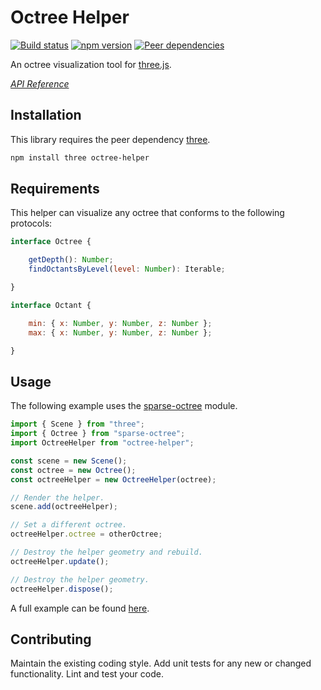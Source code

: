 # Octree Helper

[![Build status](https://travis-ci.org/vanruesc/octree-helper.svg?branch=master)](https://travis-ci.org/vanruesc/octree-helper) 
[![npm version](https://badge.fury.io/js/octree-helper.svg)](http://badge.fury.io/js/octree-helper) 
[![Peer dependencies](https://img.shields.io/david/peer/vanruesc/octree-helper.svg)](https://david-dm.org/vanruesc/octree-helper?type=peer)

An octree visualization tool for [three.js](https://threejs.org/).

*[API Reference](https://vanruesc.github.io/octree-helper/public/docs)*


## Installation

This library requires the peer dependency [three](https://github.com/mrdoob/three.js/).

```sh
npm install three octree-helper
``` 


## Requirements

This helper can visualize any octree that conforms to the following protocols:

```javascript
interface Octree {

	getDepth(): Number;
	findOctantsByLevel(level: Number): Iterable;

}
```

```javascript
interface Octant {

	min: { x: Number, y: Number, z: Number };
	max: { x: Number, y: Number, z: Number };

}
```


## Usage

The following example uses the [sparse-octree](https://github.com/vanruesc/sparse-octree) module.

```javascript
import { Scene } from "three";
import { Octree } from "sparse-octree";
import OctreeHelper from "octree-helper";

const scene = new Scene();
const octree = new Octree();
const octreeHelper = new OctreeHelper(octree);

// Render the helper.
scene.add(octreeHelper);

// Set a different octree.
octreeHelper.octree = otherOctree;

// Destroy the helper geometry and rebuild.
octreeHelper.update();

// Destroy the helper geometry.
octreeHelper.dispose();
```

A full example can be found [here](https://vanruesc.github.io/sparse-octree/public/demo).


## Contributing

Maintain the existing coding style. Add unit tests for any new or changed functionality. Lint and test your code.
